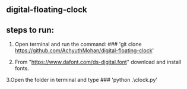 ## digital-floating-clock

## steps to run:
1. Open terminal and run the command: ### 'git clone https://github.com/AchyuthMohan/digital-floating-clock'

2. From "https://www.dafont.com/ds-digital.font" download and install fonts.

3.Open the folder in terminal and type  ### 'python .\clock.py'
